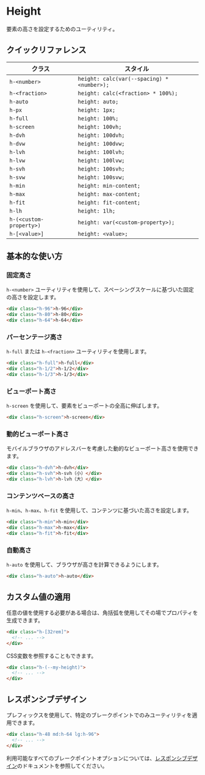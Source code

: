 # Height

要素の高さを設定するためのユーティリティ。

## クイックリファレンス

| クラス | スタイル |
|-------|--------|
| `h-<number>` | `height: calc(var(--spacing) * <number>);` |
| `h-<fraction>` | `height: calc(<fraction> * 100%);` |
| `h-auto` | `height: auto;` |
| `h-px` | `height: 1px;` |
| `h-full` | `height: 100%;` |
| `h-screen` | `height: 100vh;` |
| `h-dvh` | `height: 100dvh;` |
| `h-dvw` | `height: 100dvw;` |
| `h-lvh` | `height: 100lvh;` |
| `h-lvw` | `height: 100lvw;` |
| `h-svh` | `height: 100svh;` |
| `h-svw` | `height: 100svw;` |
| `h-min` | `height: min-content;` |
| `h-max` | `height: max-content;` |
| `h-fit` | `height: fit-content;` |
| `h-lh` | `height: 1lh;` |
| `h-(<custom-property>)` | `height: var(<custom-property>);` |
| `h-[<value>]` | `height: <value>;` |

## 基本的な使い方

### 固定高さ

`h-<number>` ユーティリティを使用して、スペーシングスケールに基づいた固定の高さを設定します。

```html
<div class="h-96">h-96</div>
<div class="h-80">h-80</div>
<div class="h-64">h-64</div>
```

### パーセンテージ高さ

`h-full` または `h-<fraction>` ユーティリティを使用します。

```html
<div class="h-full">h-full</div>
<div class="h-1/2">h-1/2</div>
<div class="h-1/3">h-1/3</div>
```

### ビューポート高さ

`h-screen` を使用して、要素をビューポートの全高に伸ばします。

```html
<div class="h-screen">h-screen</div>
```

### 動的ビューポート高さ

モバイルブラウザのアドレスバーを考慮した動的なビューポート高さを使用できます。

```html
<div class="h-dvh">h-dvh</div>
<div class="h-svh">h-svh（小）</div>
<div class="h-lvh">h-lvh（大）</div>
```

### コンテンツベースの高さ

`h-min`、`h-max`、`h-fit` を使用して、コンテンツに基づいた高さを設定します。

```html
<div class="h-min">h-min</div>
<div class="h-max">h-max</div>
<div class="h-fit">h-fit</div>
```

### 自動高さ

`h-auto` を使用して、ブラウザが高さを計算できるようにします。

```html
<div class="h-auto">h-auto</div>
```

## カスタム値の適用

任意の値を使用する必要がある場合は、角括弧を使用してその場でプロパティを生成できます。

```html
<div class="h-[32rem]">
  <!-- ... -->
</div>
```

CSS変数を参照することもできます。

```html
<div class="h-(--my-height)">
  <!-- ... -->
</div>
```

## レスポンシブデザイン

プレフィックスを使用して、特定のブレークポイントでのみユーティリティを適用できます。

```html
<div class="h-48 md:h-64 lg:h-96">
  <!-- ... -->
</div>
```

利用可能なすべてのブレークポイントオプションについては、[レスポンシブデザイン](/docs/responsive-design)のドキュメントを参照してください。
